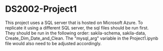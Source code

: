 # DS2002-Project1
This project uses a SQL server that is hosted on Microsoft Azure. To replicate it using a different SQL server, the sql files should be run first. They should be run in the following order: sakila-schema, sakila-data, Create_Dim_Date_and_Clean. The "mysql_arg" variable in the Project1.ipynb file would also need to be adjusted accordingly.
